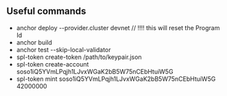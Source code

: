 ## Useful commands

- anchor deploy --provider.cluster devnet // !!!! this will reset the Program Id
- anchor build
- anchor test --skip-local-validator
- spl-token create-token /path/to/keypair.json
- spl-token create-account soso1iQ5YVmLPqjh1LJvxWGaK2bB5W75nCEbHtuiW5G
- spl-token mint soso1iQ5YVmLPqjh1LJvxWGaK2bB5W75nCEbHtuiW5G 42000000
